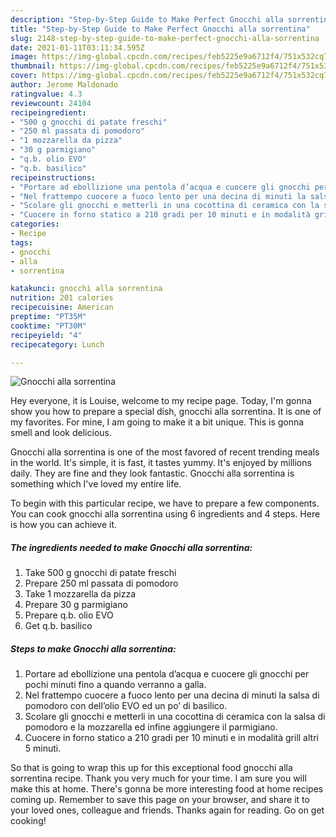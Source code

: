 ```yaml
---
description: "Step-by-Step Guide to Make Perfect Gnocchi alla sorrentina"
title: "Step-by-Step Guide to Make Perfect Gnocchi alla sorrentina"
slug: 2148-step-by-step-guide-to-make-perfect-gnocchi-alla-sorrentina
date: 2021-01-11T03:11:34.595Z
image: https://img-global.cpcdn.com/recipes/feb5225e9a6712f4/751x532cq70/gnocchi-alla-sorrentina-recipe-main-photo.jpg
thumbnail: https://img-global.cpcdn.com/recipes/feb5225e9a6712f4/751x532cq70/gnocchi-alla-sorrentina-recipe-main-photo.jpg
cover: https://img-global.cpcdn.com/recipes/feb5225e9a6712f4/751x532cq70/gnocchi-alla-sorrentina-recipe-main-photo.jpg
author: Jerome Maldonado
ratingvalue: 4.3
reviewcount: 24104
recipeingredient:
- "500 g gnocchi di patate freschi"
- "250 ml passata di pomodoro"
- "1 mozzarella da pizza"
- "30 g parmigiano"
- "q.b. olio EVO"
- "q.b. basilico"
recipeinstructions:
- "Portare ad ebollizione una pentola d’acqua e cuocere gli gnocchi per pochi minuti fino a quando verranno a galla."
- "Nel frattempo cuocere a fuoco lento per una decina di minuti la salsa di pomodoro con dell’olio EVO ed un po’ di basilico."
- "Scolare gli gnocchi e metterli in una cocottina di ceramica con la salsa di pomodoro e la mozzarella ed infine aggiungere il parmigiano."
- "Cuocere in forno statico a 210 gradi per 10 minuti e in modalità grill altri 5 minuti."
categories:
- Recipe
tags:
- gnocchi
- alla
- sorrentina

katakunci: gnocchi alla sorrentina 
nutrition: 201 calories
recipecuisine: American
preptime: "PT35M"
cooktime: "PT30M"
recipeyield: "4"
recipecategory: Lunch

---
```



![Gnocchi alla sorrentina](https://img-global.cpcdn.com/recipes/feb5225e9a6712f4/751x532cq70/gnocchi-alla-sorrentina-recipe-main-photo.jpg)

Hey everyone, it is Louise, welcome to my recipe page. Today, I'm gonna show you how to prepare a special dish, gnocchi alla sorrentina. It is one of my favorites. For mine, I am going to make it a bit unique. This is gonna smell and look delicious.

Gnocchi alla sorrentina is one of the most favored of recent trending meals in the world. It's simple, it is fast, it tastes yummy. It's enjoyed by millions daily. They are fine and they look fantastic. Gnocchi alla sorrentina is something which I've loved my entire life.




To begin with this particular recipe, we have to prepare a few components. You can cook gnocchi alla sorrentina using 6 ingredients and 4 steps. Here is how you can achieve it.

<!--inarticleads1-->

##### The ingredients needed to make Gnocchi alla sorrentina:

1. Take 500 g gnocchi di patate freschi
1. Prepare 250 ml passata di pomodoro
1. Take 1 mozzarella da pizza
1. Prepare 30 g parmigiano
1. Prepare q.b. olio EVO
1. Get q.b. basilico




<!--inarticleads2-->

##### Steps to make Gnocchi alla sorrentina:

1. Portare ad ebollizione una pentola d’acqua e cuocere gli gnocchi per pochi minuti fino a quando verranno a galla.
1. Nel frattempo cuocere a fuoco lento per una decina di minuti la salsa di pomodoro con dell’olio EVO ed un po’ di basilico.
1. Scolare gli gnocchi e metterli in una cocottina di ceramica con la salsa di pomodoro e la mozzarella ed infine aggiungere il parmigiano.
1. Cuocere in forno statico a 210 gradi per 10 minuti e in modalità grill altri 5 minuti.




So that is going to wrap this up for this exceptional food gnocchi alla sorrentina recipe. Thank you very much for your time. I am sure you will make this at home. There's gonna be more interesting food at home recipes coming up. Remember to save this page on your browser, and share it to your loved ones, colleague and friends. Thanks again for reading. Go on get cooking!
